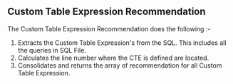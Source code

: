## Custom Table Expression Recommendation 

The Custom Table Expression Recommendation does the following :-

1. Extracts the Custom Table Expression's from the SQL. This includes all the queries in SQL File.
2. Calculates the line number where the CTE is defined are located.
3. Consolidates and returns the array of recommendation for all Custom Table Expression.